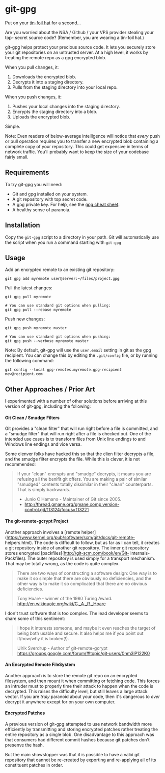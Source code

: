 # git-gpg

Put on your [tin-foil hat](http://en.wikipedia.org/wiki/Tin_foil_hat) for a second...

Are you worried about the NSA / Github / your VPS provider stealing your top-
secret source code? (Remember, you are wearing a tin-foil hat.)

git-gpg helps protect your precious source code. It lets you securely store
your git repositories on an untrusted server. At a high level, it works by
treating the remote repo as a gpg encrypted blob.

When you pull changes, it:

1. Downloads the encrypted blob.
2. Decrypts it into a staging directory.
3. Pulls from the staging directory into your local repo.

When you push changes, it:

1. Pushes your local changes into the staging directory.
2. Encrypts the staging directory into a blob.
3. Uploads the encrypted blob.

Simple.

Note: Even readers of below-average intelligence will notice that *every* push
or pull operation requires you to transfer a new encrypted blob containing a complete
copy of your repository. This could get expensive in terms of network traffic.
You'll probably want to keep the size of your codebase fairly small.

## Requirements

To try git-gpg you will need:

+ Git and gpg installed on your system.
+ A git repository with top secret code.
+ A gpg private key. For help, see the [gpg cheat sheet](http://irtfweb.ifa.hawaii.edu/~lockhart/gpg/gpg-cs.html).
+ A healthy sense of paranoia.

## Installation

Copy the `git-gpg` script to a directory in your path. Git will automatically
use the script when you run a command starting with `git-gpg`

## Usage

Add an encrypted remote to an existing git repository:

    git gpg add myremote user@server:~/files/project.gpg

Pull the latest changes:

    git gpg pull myremote

    # You can use standard git options when pulling:
    git gpg pull --rebase myremote

Push new changes:

    git gpg push myremote master

    # You can use standard git options when pushing:
    git gpg push --verbose myremote master

Note: By default, git-gpg will use the `user.email` setting in git as the gpg
recipient. You can change this by editing the `.git/config` file, or by
running the following command:

    git config --local gpg-remotes.myremote.gpg-recipient new@recipient.com

## Other Approaches / Prior Art

I experimented with a number of other solutions before arriving at this
version of git-gpg, including the following:

#### Git Clean / Smudge Filters

Git provides a "clean filter" that will run right before a file is committed,
and a "smudge filter" that will run right after a file is checked out. One of
the intended use cases is to transform files from Unix line endings to and
Windows line endings and vice versa.

Some clenver folks have hacked this so that the clien filter decrypts a file,
and the smudge filter encrypts the file. While this is clever, it is not
recommended:

> If your "clean" encrypts and "smudge" decrypts, it means you are refusing
> all the benifit git offers.  You are making a pair of similar "smudged"
> contents totally dissimilar in their "clean" counterparts.  That is simply
> backwards.
>
> - Junio C Hamano - Maintainer of Git since 2005.
> - <http://thread.gmane.org/gmane.comp.version-control.git/113124/focus=113221>

#### The git-remote-gcrypt Project

Another approach involves a [remote
helper](https://www.kernel.org/pub/software/scm/git/docs/git-remote-
helpers.html). The code is difficult to follow, but as far as I can tell, it
creates a git repository inside of another git repository. The inner git
repository stores encrypted [packfiles](http://git-scm.com/book/en/Git-
Internals-Packfiles). The outer repository is used simply for a transport
mechanism. That may be totally wrong, as the code is quite complex.

> There are two ways of constructing a software design: One way is to make it so
> simple that there are obviously no deficiencies, and the other way is to make
> it so complicated that there are no obvious deficiencies.
>
> Tony Hoare - winner of the 1980 Turing Award.
> <http://en.wikiquote.org/wiki/C._A._R._Hoare>

I don't trust software that is too complex. The lead developer seems to share
some of this sentiment:

> I hope it interests someone, and maybe it even reaches the target of
> being both usable and secure. It also helps me if you point out
> if/how/why it is broken(!).
>
> Ulrik Sverdrup - Author of git-remote-gcrypt
> https://groups.google.com/forum/#!topic/git-users/0nm3lP122K0

#### An Encrypted Remote FileSystem

Another approach is to store the remote git repo on an encrypted filesystem,
and then mount it when committing or fetching code. This forces an intruder
must to properly time their attack to happen when the code is decrypted. This
raises the difficulty level, but still leaves a large attack vector. If you
are *truly* paranoid about your code, then it's dangerous to *ever* decrypt it
anywhere except for on your own computer.

#### Encrypted Patches

A previous version of git-gpg attempted to use network bandwidth more
efficiently by transmitting and storing encrypted patches rather treating the
entire repository as a single blob. One disadvantage to this approach was that
consumers had different commit hashes because git patches don't presenve the
hash.

But the main showstopper was that it is possible to have a valid git
repository that cannot be re-created by exporting and re-applying all of its
constituent patches in order.
